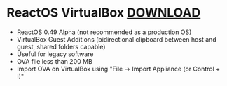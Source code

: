 # ReactOS VirtualBox [DOWNLOAD](https://github.com/Virtual-Machines/ReactOS-VirtualBox/releases/download/latest/ReactOS.ova)

- ReactOS 0.49 Alpha (not recommended as a production OS)
- VirtualBox Guest Additions (bidirectional clipboard between host and guest, shared folders capable)
- Useful for legacy software
- OVA file less than 200 MB
- Import OVA on VirtualBox using "File -> Import Appliance (or Control + I)"
